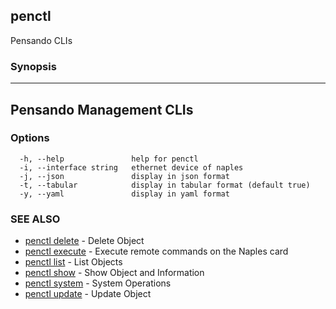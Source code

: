## penctl

Pensando CLIs

### Synopsis



--------------------------
 Pensando Management CLIs 
--------------------------


### Options

```
  -h, --help               help for penctl
  -i, --interface string   ethernet device of naples
  -j, --json               display in json format
  -t, --tabular            display in tabular format (default true)
  -y, --yaml               display in yaml format
```

### SEE ALSO
* [penctl delete](penctl_delete.md)	 - Delete Object
* [penctl execute](penctl_execute.md)	 - Execute remote commands on the Naples card
* [penctl list](penctl_list.md)	 - List Objects
* [penctl show](penctl_show.md)	 - Show Object and Information
* [penctl system](penctl_system.md)	 - System Operations
* [penctl update](penctl_update.md)	 - Update Object

